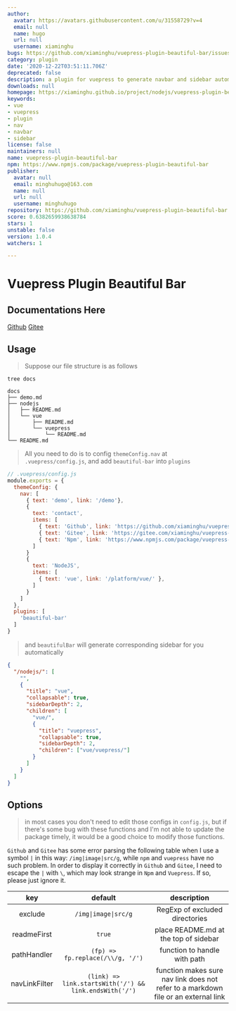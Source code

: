 ```yaml
---
author:
  avatar: https://avatars.githubusercontent.com/u/31558729?v=4
  email: null
  name: hugo
  url: null
  username: xiaminghu
bugs: https://github.com/xiaminghu/vuepress-plugin-beautiful-bar/issues
category: plugin
date: '2020-12-22T03:51:11.706Z'
deprecated: false
description: a plugin for vuepress to generate navbar and sidebar automatically
downloads: null
homepage: https://xiaminghu.github.io/project/nodejs/vuepress-plugin-beautiful-bar/
keywords:
- vue
- vuepress
- plugin
- nav
- navbar
- sidebar
license: false
maintainers: null
name: vuepress-plugin-beautiful-bar
npm: https://www.npmjs.com/package/vuepress-plugin-beautiful-bar
publisher:
  avatar: null
  email: minghuhugo@163.com
  name: null
  url: null
  username: minghuhugo
repository: https://github.com/xiaminghu/vuepress-plugin-beautiful-bar
score: 0.6382659938638784
stars: 1
unstable: false
version: 1.0.4
watchers: 1

---
```


# Vuepress Plugin Beautiful Bar

## Documentations Here

[Github](http://xiaminghu.github.io/project/nodejs/vuepress-plugin-beautiful-bar/)
[Gitee](http://xiaminghu.gitee.io/project/nodejs/vuepress-plugin-beautiful-bar/)

## Usage

> Suppose our file structure is as follows

```shell
tree docs

docs
├── demo.md
├── nodejs
│   ├── README.md
│   └── vue
│       ├── README.md
│       └── vuepress
│           └── README.md
└── README.md
```

> All you need to do is to config `themeConfig.nav` at `.vuepress/config.js`, and add `beautiful-bar` into `plugins`

```javascript
// .vuepress/config.js
module.exports = {
  themeConfig: {
    nav: [
      { text: 'demo', link: '/demo'},
      {
        text: 'contact',
        items: [
          { text: 'Github', link: 'https://github.com/xiaminghu/vuepress-plugin-beautiful-bar' }
          { text: 'Gitee', link: 'https://gitee.com/xiaminghu/vuepress-plugin-beautiful-bar' }
          { text: 'Npm', link: 'https://www.npmjs.com/package/vuepress-plugin-beautiful-bar' }
        ]
      }
      {
        text: 'NodeJS',
        items: [
          { text: 'vue', link: '/platform/vue/' },
        ]
      }
    ]
  },
  plugins: [
    'beautiful-bar'
  ]
}
```

> and `beautifulBar` will generate corresponding sidebar for you automatically

```json
{
  "/nodejs/": [
    "",
    {
      "title": "vue",
      "collapsable": true,
      "sidebarDepth": 2,
      "children": [
        "vue/",
        {
          "title": "vuepress",
          "collapsable": true,
          "sidebarDepth": 2,
          "children": ["vue/vuepress/"]
        }
      ]
    }
  ]
}
```

## Options

> in most cases you don't need to edit those configs in `config.js`,
> but if there's some bug with these functions and I'm not able to update the package timely,
> it would be a good choice to modify those functions.

`Github` and `Gitee` has some error parsing the following table when I use a symbol `|` in this way: `/img|image|src/g`,
while `npm` and `vuepress` have no such problem. In order to display it correctly in `Github` and `Gitee`,
I need to escape the `|` with `\`, which may look strange in `Npm` and `Vuepress`. If so, please just ignore it.

|      key      |                        default                         |                                    description                                     |
| :-----------: | :----------------------------------------------------: | :--------------------------------------------------------------------------------: |
|    exclude    |                   `/img\|image\|src/g`                   |                           RegExp of excluded directories                           |
|  readmeFirst  |                         `true`                         |                       place README.md at the top of sidebar                        |
|  pathHandler  |            `(fp) => fp.replace(/\\/g, '/')`            |                            function to handle with path                            |
| navLinkFilter | `(link) => link.startsWith('/') && link.endsWith('/')` | function makes sure nav link does not refer to a markdown file or an external link |
